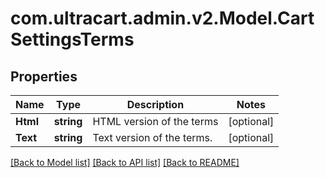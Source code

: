 # com.ultracart.admin.v2.Model.CartSettingsTerms
## Properties

Name | Type | Description | Notes
------------ | ------------- | ------------- | -------------
**Html** | **string** | HTML version of the terms | [optional] 
**Text** | **string** | Text version of the terms. | [optional] 

[[Back to Model list]](../README.md#documentation-for-models) [[Back to API list]](../README.md#documentation-for-api-endpoints) [[Back to README]](../README.md)

